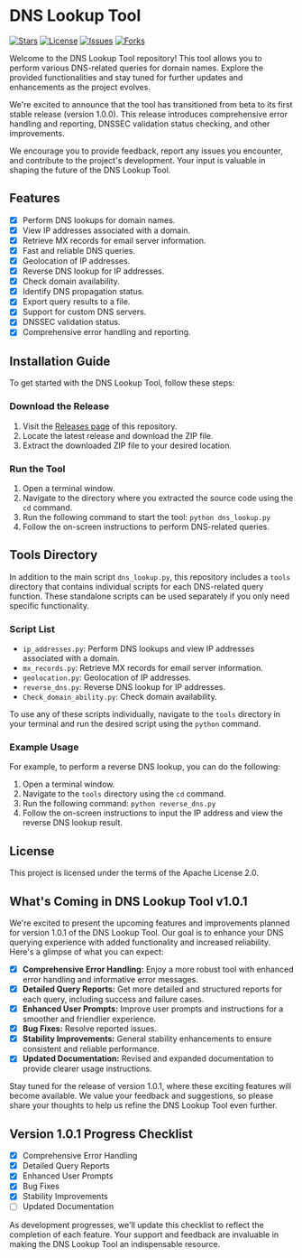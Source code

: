 # DNS Lookup Tool
[![Stars](https://img.shields.io/github/stars/Jvr2022/Dns-lookup)](https://github.com/Jvr2022/Dns-lookup/stargazers) [![License](https://img.shields.io/github/license/Jvr2022/Dns-lookup)](https://github.com/Jvr2022/Dns-lookup/blob/main/LICENSE) [![Issues](https://img.shields.io/github/issues/Jvr2022/Dns-lookup)](https://github.com/Jvr2022/Dns-lookup/issues) [![Forks](https://img.shields.io/github/forks/Jvr2022/Dns-lookup)](https://github.com/Jvr2022/Dns-lookup/network/members)

Welcome to the DNS Lookup Tool repository! This tool allows you to perform various DNS-related queries for domain names. Explore the provided functionalities and stay tuned for further updates and enhancements as the project evolves.

We're excited to announce that the tool has transitioned from beta to its first stable release (version 1.0.0). This release introduces comprehensive error handling and reporting, DNSSEC validation status checking, and other improvements.

We encourage you to provide feedback, report any issues you encounter, and contribute to the project's development. Your input is valuable in shaping the future of the DNS Lookup Tool.

## Features

- [x] Perform DNS lookups for domain names.
- [x] View IP addresses associated with a domain.
- [x] Retrieve MX records for email server information.
- [x] Fast and reliable DNS queries.
- [x] Geolocation of IP addresses.
- [x] Reverse DNS lookup for IP addresses.
- [x] Check domain availability.
- [x] Identify DNS propagation status.
- [x] Export query results to a file.
- [x] Support for custom DNS servers.
- [x] DNSSEC validation status.
- [x] Comprehensive error handling and reporting.

## Installation Guide

To get started with the DNS Lookup Tool, follow these steps:

### Download the Release

1. Visit the [Releases page](https://github.com/Jvr2022/Dns-lookup/releases) of this repository.
2. Locate the latest release and download the ZIP file.
3. Extract the downloaded ZIP file to your desired location.

### Run the Tool

1. Open a terminal window.
2. Navigate to the directory where you extracted the source code using the `cd` command.
3. Run the following command to start the tool: `python dns_lookup.py`
4. Follow the on-screen instructions to perform DNS-related queries.

## Tools Directory

In addition to the main script `dns_lookup.py`, this repository includes a `tools` directory that contains individual scripts for each DNS-related query function. These standalone scripts can be used separately if you only need specific functionality.

### Script List

- `ip_addresses.py`: Perform DNS lookups and view IP addresses associated with a domain.
- `mx_records.py`: Retrieve MX records for email server information.
- `geolocation.py`: Geolocation of IP addresses.
- `reverse_dns.py`: Reverse DNS lookup for IP addresses.
- `Check_domain_ability.py`: Check domain availability.

To use any of these scripts individually, navigate to the `tools` directory in your terminal and run the desired script using the `python` command.

### Example Usage

For example, to perform a reverse DNS lookup, you can do the following:

1. Open a terminal window.
2. Navigate to the `tools` directory using the `cd` command.
3. Run the following command: `python reverse_dns.py`
4. Follow the on-screen instructions to input the IP address and view the reverse DNS lookup result.

## License

This project is licensed under the terms of the Apache License 2.0.

## What's Coming in DNS Lookup Tool v1.0.1

We're excited to present the upcoming features and improvements planned for version 1.0.1 of the DNS Lookup Tool. Our goal is to enhance your DNS querying experience with added functionality and increased reliability. Here's a glimpse of what you can expect:

- [x] **Comprehensive Error Handling:** Enjoy a more robust tool with enhanced error handling and informative error messages.
- [x] **Detailed Query Reports:** Get more detailed and structured reports for each query, including success and failure cases.
- [x] **Enhanced User Prompts:** Improve user prompts and instructions for a smoother and friendlier experience.
- [x] **Bug Fixes:** Resolve reported issues.
- [x] **Stability Improvements:** General stability enhancements to ensure consistent and reliable performance.
- [x] **Updated Documentation:** Revised and expanded documentation to provide clearer usage instructions.

Stay tuned for the release of version 1.0.1, where these exciting features will become available. We value your feedback and suggestions, so please share your thoughts to help us refine the DNS Lookup Tool even further.

## Version 1.0.1 Progress Checklist

- [x] Comprehensive Error Handling
- [x] Detailed Query Reports
- [x] Enhanced User Prompts
- [x] Bug Fixes
- [x] Stability Improvements
- [ ] Updated Documentation

As development progresses, we'll update this checklist to reflect the completion of each feature. Your support and feedback are invaluable in making the DNS Lookup Tool an indispensable resource.
